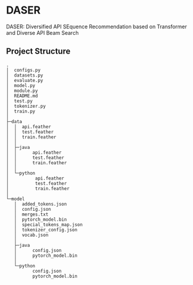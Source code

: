 # DASER
DASER: Diversified API SEquence Recommendation based on Transformer and Diverse API Beam Search
## Project Structure

```Project Structure
.
│  configs.py
│  datasets.py
│  evaluate.py
│  model.py
│  module.py
│  README.md
│  test.py
│  tokenizer.py
│  train.py
│
├─data
│  │  api.feather
│  │  test.feather
│  │  train.feather
│  │
│  ├─java
│  │      api.feather
│  │      test.feather
│  │      train.feather
│  │
│  └─python
│          api.feather
│          test.feather
│          train.feather
│
└─model
   │  added_tokens.json
   │  config.json
   │  merges.txt
   │  pytorch_model.bin
   │  special_tokens_map.json
   │  tokenizer_config.json
   │  vocab.json
   │
   ├─java
   │      config.json
   │      pytorch_model.bin
   │
   └─python
          config.json
          pytorch_model.bin
```
